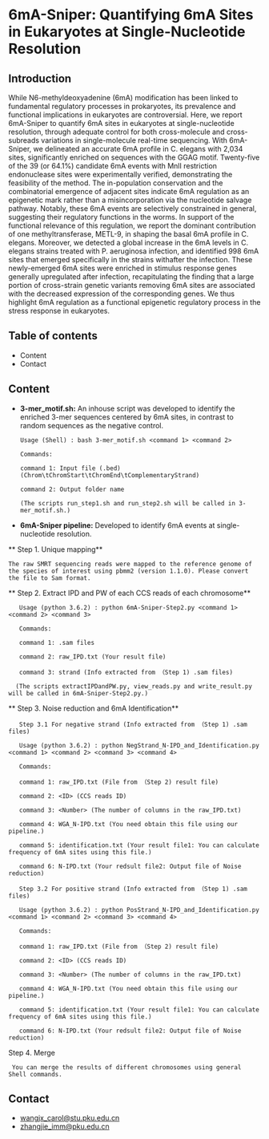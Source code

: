 # **6mA-Sniper: Quantifying 6mA Sites in Eukaryotes at Single-Nucleotide Resolution**

## Introduction

While N6-methyldeoxyadenine (6mA) modification has been linked to fundamental regulatory processes in prokaryotes, its prevalence and functional implications in eukaryotes are controversial. Here, we report 6mA-Sniper to quantify 6mA sites in eukaryotes at single-nucleotide resolution,  through adequate control for both cross-molecule and cross-subreads variations in single-molecule real-time sequencing. With 6mA-Sniper, we delineated an accurate 6mA profile in C. elegans with 2,034 sites, significantly enriched on sequences with the GGAG motif. Twenty-five of the 39 (or 64.1%) candidate 6mA events with MnlI restriction endonuclease sites were experimentally verified, demonstrating the feasibility of the method. The in-population conservation and the combinatorial emergence of adjacent sites indicate 6mA regulation as an epigenetic mark rather than a misincorporation via the nucleotide salvage pathway. Notably, these 6mA events are selectively constrained in general, suggesting their regulatory functions in the worms. In support of the functional relevance of this regulation, we report the dominant contribution of one methyltransferase, METL-9, in shaping the basal 6mA profile in C. elegans. Moreover, we detected a global increase in the 6mA levels in C. elegans strains  treated with P. aeruginosa infection, and identified 998 6mA sites that emerged specifically in the strains withafter the infection. These newly-emerged 6mA sites were enriched in stimulus response genes generally upregulated after infection, recapitulating the finding that a large portion of cross-strain genetic variants removing 6mA sites are associated with the decreased expression of the corresponding genes. We thus highlight 6mA regulation as a functional epigenetic regulatory process in the stress response in eukaryotes.

## Table of contents

- Content
- Contact

## Content

- **3-mer_motif.sh:** An inhouse script was developed to identify the enriched 3-mer sequences centered by 6mA sites, in contrast to random sequences as the negative control.

      Usage (Shell) : bash 3-mer_motif.sh <command 1> <command 2>
  
      Commands:
    
      command 1: Input file (.bed) (Chrom\tChromStart\tChromEnd\tComplementaryStrand)
    
      command 2: Output folder name
      
      (The scripts run_step1.sh and run_step2.sh will be called in 3-mer_motif.sh.)

- **6mA-Sniper pipeline:** Developed to identify 6mA events at single-nucleotide resolution.
  
 ** Step 1. Unique mapping**
    
    The raw SMRT sequencing reads were mapped to the reference genome of the species of interest using pbmm2 (version 1.1.0). Please convert the file to Sam format.
  
 ** Step 2. Extract IPD and PW of each CCS reads of each chromosome**
  
       Usage (python 3.6.2) : python 6mA-Sniper-Step2.py <command 1> <command 2> <command 3>
    
       Commands:
       
       command 1: .sam files
       
       command 2: raw_IPD.txt (Your result file)
       
       command 3: strand (Info extracted from （Step 1) .sam files)
    
      (The scripts extractIPDandPW.py, view_reads.py and write_result.py will be called in 6mA-Sniper-Step2.py.)
     
  ** Step 3. Noise reduction and 6mA Identification**
   
       Step 3.1 For negative strand (Info extracted from （Step 1) .sam files)
   
       Usage (python 3.6.2) : python NegStrand_N-IPD_and_Identification.py <command 1> <command 2> <command 3> <command 4>
   
       Commands:
      
       command 1: raw_IPD.txt (File from （Step 2) result file)
       
       command 2: <ID> (CCS reads ID)
       
       command 3: <Number> (The number of columns in the raw_IPD.txt)
       
       command 4: WGA_N-IPD.txt (You need obtain this file using our pipeline.)
       
       command 5: identification.txt (Your result file1: You can calculate frequency of 6mA sites using this file.)
       
       command 6: N-IPD.txt (Your redsult file2: Output file of Noise reduction)
       
       Step 3.2 For positive strand (Info extracted from （Step 1) .sam files)
   
       Usage (python 3.6.2) : python PosStrand_N-IPD_and_Identification.py <command 1> <command 2> <command 3> <command 4>
   
       Commands:
      
       command 1: raw_IPD.txt (File from （Step 2) result file)
       
       command 2: <ID> (CCS reads ID)
       
       command 3: <Number> (The number of columns in the raw_IPD.txt)
       
       command 4: WGA_N-IPD.txt (You need obtain this file using our pipeline.)
       
       command 5: identification.txt (Your result file1: You can calculate frequency of 6mA sites using this file.)
       
       command 6: N-IPD.txt (Your redsult file2: Output file of Noise reduction)
   
   
   Step 4. Merge
   
     You can merge the results of different chromosomes using general Shell commands.

## Contact

- wangjx_carol@stu.pku.edu.cn
- zhangjie_imm@pku.edu.cn
